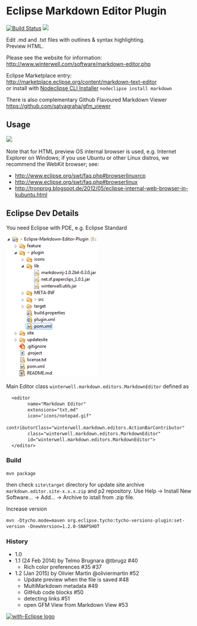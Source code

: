 # Eclipse Markdown Editor Plugin

[![Build Status](https://secure.travis-ci.org/winterstein/Eclipse-Markdown-Editor-Plugin.png)](http://travis-ci.org/winterstein/Eclipse-Markdown-Editor-Plugin)
<a href="http://marketplace.eclipse.org/marketplace-client-intro?mpc_install=369" 
title="Drag and drop into a running Eclipse toolbar area to install Markdown Text Editor">
  <img src="https://marketplace.eclipse.org/sites/all/modules/custom/marketplace/images/installbutton.png"/>
</a>

Edit .md and .txt files with outlines & syntax highlighting.  
Preview HTML.

Please see the website for information:
<http://www.winterwell.com/software/markdown-editor.php>

Eclipse Marketplace entry:
<http://marketplace.eclipse.org/content/markdown-text-editor>  
or install with [Nodeclipse CLI Installer](https://github.com/Nodeclipse/nodeclipse-1/tree/master/org.nodeclipse.ui/templates) `nodeclipse install markdown`

There is also complementary Github Flavoured Markdown Viewer
<https://github.com/satyagraha/gfm_viewer>


## Usage

![](http://marketplace.eclipse.org/sites/default/files/Markdown-Editor-1.1.0.PNG)

Note that for HTML preview OS internal browser is used, e.g. Internet Explorer on Windows; if you use Ubuntu or other Linux distros, we recommend the WebKit browser; see:

- <http://www.eclipse.org/swt/faq.php#browserlinuxrcp>
- <http://www.eclipse.org/swt/faq.php#browserlinux>
- <http://tronprog.blogspot.de/2012/05/eclipse-internal-web-browser-in-kubuntu.html>

## Eclipse Dev Details

You need Eclipse with PDE, e.g. Eclipse Standard



![](overview.png)

Main Editor class `winterwell.markdown.editors.MarkdownEditor` defined as

      <editor
            name="Markdown Editor"
            extensions="txt,md"
            icon="icons/notepad.gif"
            contributorClass="winterwell.markdown.editors.ActionBarContributor"
            class="winterwell.markdown.editors.MarkdownEditor"
            id="winterwell.markdown.editors.MarkdownEditor">
      </editor>

### Build

	mvn package
      
then check `site\target` directory for update site archive `markdown.editor.site-x.x.x.zip` and p2 repository.
Use Help -> Install New Software... -> Add... -> Archive to istall from .zip file.

Increase version

	mvn -Dtycho.mode=maven org.eclipse.tycho:tycho-versions-plugin:set-version -DnewVersion=1.2.0-SNAPSHOT

### History

- 1.0
- 1.1 (24 Feb 2014) by Telmo Brugnara @tbrugz #40
  - Rich color preferences #35 #37
- 1.2 (Jan 2015) by Olivier Martin @oliviermartin #52
  - Update preview when the file is saved #48
  - MultiMarkdown metadata #49
  - GitHub code blocks #50
  - detecting links #51
  - open GFM View from Markdown View #53

<a href="http://with-eclipse.github.io/" target="_blank"><img alt="with-Eclipse logo" src="http://with-eclipse.github.io/with-eclipse-1.jpg" /></a>
